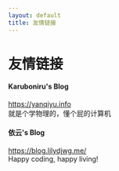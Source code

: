 ```yaml
---
layout: default
title: 友情链接
---
```


友情链接
============

#### Karuboniru's Blog  
<https://yanqiyu.info>  
就是个学物理的，懂个屁的计算机  

#### 依云's Blog
<https://blog.lilydjwg.me/>  
Happy coding, happy living!  



